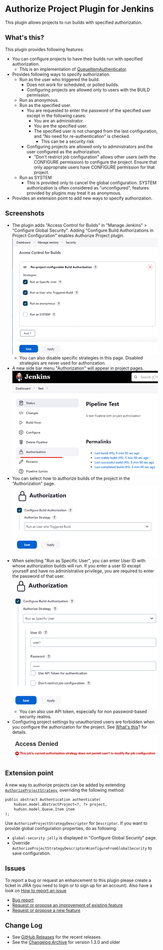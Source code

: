 # Authorize Project Plugin for Jenkins

This plugin allows projects to run builds with specified authorization.

## What's this?

This plugin provides following features:

-   You can configure projects to have their builds run with specified
    authorization.
    -   This is an implementation of
        [QueueItemAuthenticator](http://javadoc.jenkins-ci.org/jenkins/security/QueueItemAuthenticator.html).
-   Provides following ways to specify authorization.
    -   Run as the user who triggered the build.
        -   Does not work for scheduled, or polled builds.
        -   Configuring projects are allowed only to users with the
            BUILD permission.
    -   Run as anonymous.
    -   Run as the specified user.
        -   You are requested to enter the password of the specified
            user except in the following cases:
            -   You are an administrator.
            -   You are the specified user.
            -   The specified user is not changed from the last
                configuration, and "No need for re-authentication" is
                checked.
                -   This can be a security risk
        -   Configuring projects are allowed only to administrators and
            the user configured as the authorization.
            -   "Don't restrict job configuration" allows other users
                (with the CONFIGURE permission) to configure the
                project. Ensure that only appropriate users have
                CONFIGURE permission for that project.
    -   Run as SYSTEM
        -   This is provided only to cancel the global configuration.
            SYSTEM authorization is often considered as "unconfigured",
            features provided by plugins may treat it as anonymous.
-   Provides an extension point to add new ways to specify
    authorization.

## Screenshots

-   The plugin adds "Access Control for Builds" in "Manage Jenkins" \> "Configure Global
    Security". Adding "Configure Build Authorizations in Project
    Configuration" enables Authorize Project plugin.
    ![](docs/images/authorize-project_01_globalsecurity.png)
    -   You can also disable specific strategies in this page. Disabled
        strategies are never used for authorization.
-   A new side bar menu "Authorization" will appear in project pages.
    ![](docs/images/sidebar.png)
-   You can select how to authorize builds of the project in the
    "Authorization" page.
    ![](docs/images/authorization-page.png)
-   When selecting "Run as Specific User", you can enter User ID with
    whose authorization builds will run. If you enter a user ID except
    yourself and have no administrative privilege, you are required to
    enter the password of that user.
    ![](docs/images/authorization-page-specific-user.png)
    -   You can also use API token, especially for non password-based
        security realms.
-   Configuring project settings by unauthorized users are forbidden
    when you configure the authorization for the project. See [What's this](/)? for details.
    ![](docs/images/access-denied.png)

## Extension point

A new way to authorize projects can be added by extending
[`AuthorizeProjectStrategy`](https://javadoc.jenkins.io/plugin/authorize-project/org/jenkinsci/plugins/authorizeproject/AuthorizeProjectStrategy.html),
overriding the following method:

``` syntaxhighlighter-pre
public abstract Authentication authenticate(
    hudson.model.AbstractProject<?, ?> project,
    hudson.model.Queue.Item item
);
```

Use `AuthorizeProjectStrategyDescriptor` for `Descriptor`.
If you want to provide global configuration properties, do as following:

-   `global-security.jelly` is displayed in "Configure Global Security"
    page.
-   Override
    `AuthorizeProjectStrategyDescriptor#configureFromGlobalSecurity` to
    save configuration.

## Issues

To report a bug or request an enhancement to this plugin please create a
ticket in JIRA (you need to login or to sign up for an account).
Also have a look on [How to report an issue](https://www.jenkins.io/participate/report-issue/)

-   [Bug report](https://issues.jenkins.io/secure/CreateIssueDetails!init.jspa?pid=10172&issuetype=1&components=18155&priority=4&assignee=ikedam)
-   [Request or propose an improvement of existing feature](https://issues.jenkins.io/secure/CreateIssueDetails!init.jspa?pid=10172&issuetype=4&components=18155&priority=4)
-   [Request or propose a new feature](https://issues.jenkins.io/secure/CreateIssueDetails!init.jspa?pid=10172&issuetype=2&components=18155&priority=4)

## Change Log

* See [GitHub Releases](https://github.com/jenkinsci/authorize-project-plugin/releases) for the recent releases
* See the [Changelog Archive](https://github.com/jenkinsci/authorize-project-plugin/blob/authorize-project-1.6.0/docs/CHANGELOG.old.md) for version 1.3.0 and older
